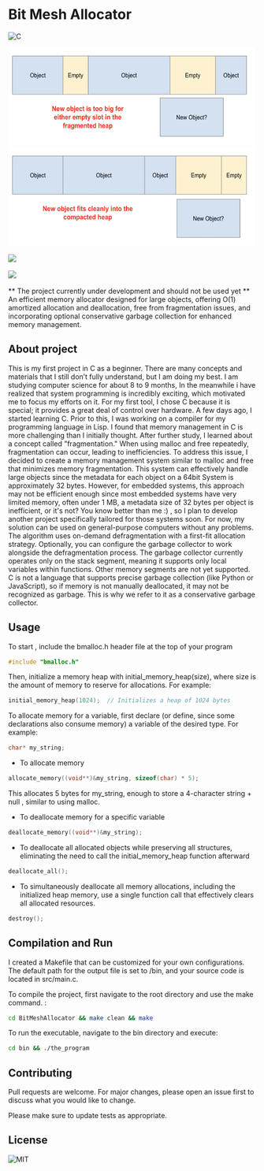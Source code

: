 # Bit Mesh Allocator
![C](https://img.shields.io/badge/c-%2300599C.svg?style=for-the-badge&logo=c&logoColor=white)

<div style="
<div class="flex-container" style="display: flex;
    gap: 20px;">
    <img src="./shots/1.png" width="500" height="200">
    <img src="./shots/fits.gif" width="500" height="200">
</div>


![](https://img.shields.io/badge/C-allocator-blue ) 

![](https://img.shields.io/badge/memory-defragmentation-8A2BE2)

** The project currently under development and should not be used yet **
An efficient memory allocator designed for large objects, offering O(1) amortized allocation and deallocation, free from fragmentation issues, and incorporating optional conservative garbage collection for enhanced memory management.

## About project

This is my first project in C as a beginner. There are many concepts and materials that I still don’t fully understand, but I am doing my best. I am studying computer science for about 8 to 9 months, In the meanwhile i have realized that system programming is incredibly exciting, which motivated me to focus my efforts on it. For my first tool, I chose C because it is special; it provides a great deal of control over hardware.
A few days ago, I started learning C. Prior to this, I was working on a compiler for my programming language in Lisp. I found that memory management in C is more challenging than I initially thought. After further study, I learned about a concept called "fragmentation." When using malloc and free repeatedly, fragmentation can occur, leading to inefficiencies.
To address this issue, I decided to create a memory management system similar to malloc and free that minimizes memory fragmentation. This system can effectively handle large objects since the metadata for each object on a 64bit System is approximately 32 bytes. However, for embedded systems, this approach may not be efficient enough since most embedded systems have very limited memory, often under 1 MB, a metadata size of 32 bytes per object is inefficient, or it's not? You know better than me :) , so I plan to develop another project specifically tailored for those systems soon. For now, my solution can be used on general-purpose computers without any problems. 
The algorithm uses on-demand defragmentation with a first-fit allocation strategy. Optionally, you can configure the garbage collector to work alongside the defragmentation process. 
The garbage collector currently operates only on the stack segment, meaning it supports only local variables within functions. Other memory segments are not yet supported. C is not a language that supports precise garbage collection (like Python or JavaScript), so if memory is not manually deallocated, it may not be recognized as garbage. This is why we refer to it as a conservative garbage collector. 
 
## Usage 

To start , include the bmalloc.h header file at the top of your program

```C
#include "bmalloc.h"
```

Then, initialize a memory heap with initial_memory_heap(size), where size is the amount of memory to reserve for allocations. For example:

```C
initial_memory_heap(1024);  // Initializes a heap of 1024 bytes
```

To allocate memory for a variable, first declare (or define, since some declarations also consume memory) a variable of the desired type. For example: 

```C
char* my_string;
```

- To allocate memory 

```C
allocate_memory((void**)&my_string, sizeof(char) * 5);
```

This allocates 5 bytes for my_string, enough to store a 4-character string + null , similar to using malloc.

- To deallocate memory for a specific variable

```C
deallocate_memory((void**)&my_string);
```

- To deallocate all allocated objects while preserving all structures, eliminating the need to call the initial_memory_heap function afterward

```C
deallocate_all();
```

- To simultaneously deallocate all memory allocations, including the initialized heap memory, use a single function call that effectively clears all allocated resources.

```C
destroy();
```

## Compilation and Run

I created a Makefile that can be customized for your own configurations. The default path for the output file is set to /bin, and your source code is located in src/main.c.

To compile the project, first navigate to the root directory and use the make command. :

```bash
cd BitMeshAllocator && make clean && make
```
To run the executable, navigate to the bin directory and execute:

```bash
cd bin && ./the_program
```

## Contributing
Pull requests are welcome. For major changes, please open an issue first
to discuss what you would like to change.

Please make sure to update tests as appropriate.

## License

![MIT](https://img.shields.io/badge/License-MIT-yellow.svg?style=for-the-badge)

